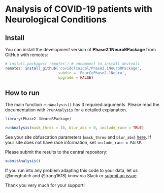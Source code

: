 Analysis of COVID-19 patients with Neurological Conditions
================

## Install

You can install the development version of **Phase2.1NeuroRPackage**
from GitHub with remotes:

``` r
# install.packages('remotes') # uncomment to install devtools
remotes::install_github('covidclinical/Phase2.1NeuroRPackage',
                        subdir = 'FourCePhase2.1Neuro',
                        upgrade = FALSE)
```

## How to run

The main function `runAnalysis()` has 3 required arguments. Please read the
documentation with `?runAnalysis` for a detailed explanation.

``` r
library(Phase2.1NeuroRPackage)

runAnalysis(mask_thres = 10, blur_abs = 0, include_race = TRUE)
```

See your site obfuscation parameters (`mask_thres` and `blur_abs`)
[here](https://docs.google.com/spreadsheets/d/1Xl9juDBXt86P3xQtsoTaBl2zPl1BIiAG9DI3Rotyqp8/edit#gid=212461777).
If your site does not have race information, set `include_race = FALSE`.

Please submit the results to the central repository:

``` r
submitAnalysis()
```

If you run into any problem adapting this code to your data, let us
(@meghutch and @trang1618) know via Slack or [submit an
issue](https://github.com/covidclinical/Phase2.1NeuroRPackage/issues/new).

Thank you very much for your support!
